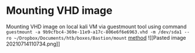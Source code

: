 # Mounting VHD image
Mounting VHD image on local kali VM via guestmount tool using command `guestmount -a 9b9cfbc4-369e-11e9-a17c-806e6f6e6963.vhd -m /dev/sda1 --ro ~/Dropbox/Documents/htb/boxes/Bastion/mount` [method](https://serverok.in/how-to-open-a-vhd-or-vhdx-file-in-linux)
![[Pasted image 20210714110734.png]]
